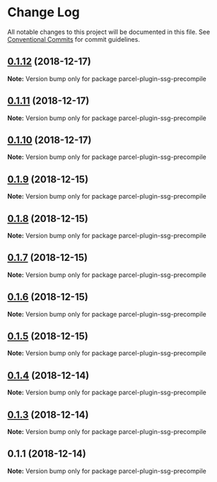 # Change Log

All notable changes to this project will be documented in this file.
See [Conventional Commits](https://conventionalcommits.org) for commit guidelines.

## [0.1.12](https://github.com/parcel-prototyper/parcel-prototyper/compare/parcel-plugin-ssg-precompile@0.1.11...parcel-plugin-ssg-precompile@0.1.12) (2018-12-17)

**Note:** Version bump only for package parcel-plugin-ssg-precompile





## [0.1.11](https://github.com/parcel-prototyper/parcel-prototyper/compare/parcel-plugin-ssg-precompile@0.1.10...parcel-plugin-ssg-precompile@0.1.11) (2018-12-17)

**Note:** Version bump only for package parcel-plugin-ssg-precompile





## [0.1.10](https://github.com/parcel-prototyper/parcel-prototyper/compare/parcel-plugin-ssg-precompile@0.1.9...parcel-plugin-ssg-precompile@0.1.10) (2018-12-17)

**Note:** Version bump only for package parcel-plugin-ssg-precompile





## [0.1.9](https://github.com/parcel-prototyper/parcel-prototyper/compare/parcel-plugin-ssg-precompile@0.1.8...parcel-plugin-ssg-precompile@0.1.9) (2018-12-15)

**Note:** Version bump only for package parcel-plugin-ssg-precompile





## [0.1.8](https://github.com/parcel-prototyper/parcel-prototyper/compare/parcel-plugin-ssg-precompile@0.1.7...parcel-plugin-ssg-precompile@0.1.8) (2018-12-15)

**Note:** Version bump only for package parcel-plugin-ssg-precompile





## [0.1.7](https://github.com/parcel-prototyper/parcel-prototyper/compare/parcel-plugin-ssg-precompile@0.1.6...parcel-plugin-ssg-precompile@0.1.7) (2018-12-15)

**Note:** Version bump only for package parcel-plugin-ssg-precompile





## [0.1.6](https://github.com/parcel-prototyper/parcel-prototyper/compare/parcel-plugin-ssg-precompile@0.1.5...parcel-plugin-ssg-precompile@0.1.6) (2018-12-15)

**Note:** Version bump only for package parcel-plugin-ssg-precompile





## [0.1.5](https://github.com/parcel-prototyper/parcel-prototyper/compare/parcel-plugin-ssg-precompile@0.1.4...parcel-plugin-ssg-precompile@0.1.5) (2018-12-15)

**Note:** Version bump only for package parcel-plugin-ssg-precompile





## [0.1.4](https://github.com/parcel-prototyper/parcel-prototyper/compare/parcel-plugin-ssg-precompile@0.1.3...parcel-plugin-ssg-precompile@0.1.4) (2018-12-14)

**Note:** Version bump only for package parcel-plugin-ssg-precompile





## [0.1.3](https://github.com/parcel-prototyper/parcel-prototyper/compare/parcel-plugin-ssg-precompile@0.1.1...parcel-plugin-ssg-precompile@0.1.3) (2018-12-14)

**Note:** Version bump only for package parcel-plugin-ssg-precompile





## 0.1.1 (2018-12-14)

**Note:** Version bump only for package parcel-plugin-ssg-precompile
